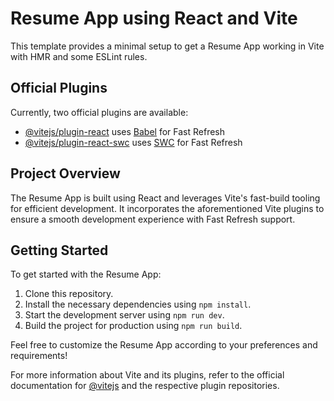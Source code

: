  # Resume App using React and Vite

This template provides a minimal setup to get a Resume App working in Vite with HMR and some ESLint rules.

## Official Plugins

Currently, two official plugins are available:

- [@vitejs/plugin-react](https://github.com/vitejs/vite-plugin-react/blob/main/packages/plugin-react/README.md) uses [Babel](https://babeljs.io/) for Fast Refresh
- [@vitejs/plugin-react-swc](https://github.com/vitejs/vite-plugin-react-swc) uses [SWC](https://swc.rs/) for Fast Refresh


## Project Overview

The Resume App is built using React and leverages Vite's fast-build tooling for efficient development. It incorporates the aforementioned Vite plugins to ensure a smooth development experience with Fast Refresh support.

## Getting Started

To get started with the Resume App:

1. Clone this repository.
2. Install the necessary dependencies using `npm install`.
3. Start the development server using `npm run dev`.
4. Build the project for production using `npm run build`.

Feel free to customize the Resume App according to your preferences and requirements!

For more information about Vite and its plugins, refer to the official documentation for [@vitejs](https://vitejs.dev/) and the respective plugin repositories.  

